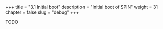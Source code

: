 +++
title = "3.1 Initial boot"
description = "Initial boot of SPIN"
weight = 31
chapter = false
slug = "debug"
+++

TODO
